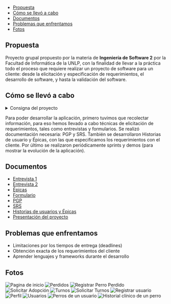 - [Propuesta](#propuesta)
- [Cómo se llevó a cabo ](#cómo-se-llevó-a-cabo-)
- [Documentos](#documentos)
- [Problemas que enfrentamos](#problemas-que-enfrentamos)
- [Fotos](#fotos)

## Propuesta

Proyecto grupal propuesto por la materia de **Ingeniería de Software 2** por la Facultad de Informática de la UNLP, con la finalidad de llevar a la práctica todo el proceso que requiere realizar un proyecto de software para un cliente: desde la elicitación y especificación de requerimientos, el desarrollo de software, y hasta la validación del software.

## Cómo se llevó a cabo <a name="como-se-llevo-a-cabo"></a>

<details>
  <summary> Consigna del proyecto </summary>

> Realización de un proyecto (en grupo) pasando por todas sus etapas:
>
> 1. Contacto con el cliente para conocer sus necesidades
> 2. Documentar toda la información obtenida y otras características del proyecto
> 3. Armar lista de tareas a realizar y estimar tiempos
> 4. Desarrollar el sistema en partes
> 5. Mostrar cada una de esas partes al cliente y obtener feedback
> 6. Analizar resultado final obtenido / resultado esperado
>
> Un día van a la facultad y encuentran el siguiente anuncio en cartelera:
>
> El año pasado, junto con mi colega Lucía, abrimos una veterinaria exclusiva para perros. Nos ha ido muy bien y, aparte de dar el servicio de veterinaria clásico, tenemos ganas de expandir nuestro negocio y sumar otros servicios que ayuden a vincular a las personas con perritos: adopción, pérdida y búsqueda de perros, contacto con cuidadores y paseadores, entre otros.
> Nos gustaría tener todo unificado en una misma aplicación para que, tanto nuestros clientes como personas que no lo son, tengan la posibilidad de usar nuestros servicios de una forma rápida y sencilla. ¿Alguien me puede ayudar a llevar a cabo esta idea? De ser así, me pueden contactar a ofertasproyecto@gmail.com.
> Gracias!
> Pedro
>
> El grupo interesado deberá enviar un mail al correo electrónico
> especificado para ponerse en contacto con el cliente!

</details>

Para poder desarrollar la aplicación, primero tuvimos que recolectar información, para eso hemos llevado a cabo técnicas de elicitación de requerimientos, tales como entrevistas y formularios. Se realizó documentación necesaria: PGP y SRS. También se desarrollaron Historias de usuario y Épicas, con las que especificamos los requerimientos con el cliente. Por último se realizaron periódicamente sprints y demos (para mostrar la evolución de la aplicación).

## Documentos

- [Entrevista 1](https://github.com/nachoeg/ohmydog-frontend/blob/main/documentos/Entrevista%201.pdf)
- [Entrevista 2](https://github.com/nachoeg/ohmydog-frontend/blob/main/documentos/Entrevista%202.pdf)
- [Épicas](https://github.com/nachoeg/ohmydog-frontend/blob/main/documentos/Epicas.pdf)
- [Formulario](https://github.com/nachoeg/ohmydog-frontend/blob/main/documentos/Formulario.pdf)
- [PGP](https://github.com/nachoeg/ohmydog-frontend/blob/main/documentos/PGP.pdf)
- [SRS](https://github.com/nachoeg/ohmydog-frontend/blob/main/documentos/SRS.pdf)
- [Historias de usuarios y Épicas](https://docs.google.com/spreadsheets/d/1MgKM998vGrZ_yDUb7xU_Y097s3BRoNG01ysYdMDWCj0/edit?usp=sharing)
- [Presentación del proyecto](https://docs.google.com/presentation/d/1lYKr4kY5BDAVSMm8j2br_BdNCMftV7wBZwPqXtQHlu0/edit?usp=sharing)

## Problemas que enfrentamos

- Limitaciones por los tiempos de entrega (deadlines)
- Obtención exacta de los requerimientos del cliente
- Aprender lenguajes y frameworks durante el desarrollo

## Fotos

![Pagina de inicio](https://raw.githubusercontent.com/nachoeg/ohmydog-frontend/main/screenshots/inicio.webp)
![Perdidos](https://raw.githubusercontent.com/nachoeg/ohmydog-frontend/main/screenshots/perdidos.webp)
![Registrar Perro Perdido](https://raw.githubusercontent.com/nachoeg/ohmydog-frontend/main/screenshots/registrar-perro-perdido.webp)
![Solicitar Adopción](https://raw.githubusercontent.com/nachoeg/ohmydog-frontend/main/screenshots/solicitar-adopcion.webp)
![Turnos](https://raw.githubusercontent.com/nachoeg/ohmydog-frontend/main/screenshots/ver-turnos.webp)
![Solicitar Turnos](https://raw.githubusercontent.com/nachoeg/ohmydog-frontend/main/screenshots/solicitar-turno.webp)
![Registrar usuario](https://raw.githubusercontent.com/nachoeg/ohmydog-frontend/main/screenshots/registrar%20usuario.webp)
![Perfil](https://raw.githubusercontent.com/nachoeg/ohmydog-frontend/main/screenshots/perfil.webp)
![Usuarios](https://raw.githubusercontent.com/nachoeg/ohmydog-frontend/main/screenshots/usuarios.webp)
![Perros de un usuario](https://raw.githubusercontent.com/nachoeg/ohmydog-frontend/main/screenshots/perros.webp)
![Historial clínico de un perro](https://raw.githubusercontent.com/nachoeg/ohmydog-frontend/main/screenshots/historial-clinico.webp)
